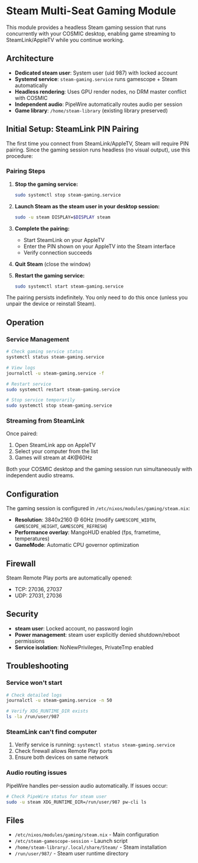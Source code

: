 # Steam Multi-Seat Gaming Module

This module provides a headless Steam gaming session that runs concurrently with your COSMIC desktop, enabling game streaming to SteamLink/AppleTV while you continue working.

## Architecture

- **Dedicated steam user**: System user (uid 987) with locked account
- **Systemd service**: `steam-gaming.service` runs gamescope + Steam automatically
- **Headless rendering**: Uses GPU render nodes, no DRM master conflict with COSMIC
- **Independent audio**: PipeWire automatically routes audio per session
- **Game library**: `/home/steam-library` (existing library preserved)

## Initial Setup: SteamLink PIN Pairing

The first time you connect from SteamLink/AppleTV, Steam will require PIN pairing. Since the gaming session runs headless (no visual output), use this procedure:

### Pairing Steps

1. **Stop the gaming service:**
   ```bash
   sudo systemctl stop steam-gaming.service
   ```

2. **Launch Steam as the steam user in your desktop session:**
   ```bash
   sudo -u steam DISPLAY=$DISPLAY steam
   ```

3. **Complete the pairing:**
   - Start SteamLink on your AppleTV
   - Enter the PIN shown on your AppleTV into the Steam interface
   - Verify connection succeeds

4. **Quit Steam** (close the window)

5. **Restart the gaming service:**
   ```bash
   sudo systemctl start steam-gaming.service
   ```

The pairing persists indefinitely. You only need to do this once (unless you unpair the device or reinstall Steam).

## Operation

### Service Management

```bash
# Check gaming service status
systemctl status steam-gaming.service

# View logs
journalctl -u steam-gaming.service -f

# Restart service
sudo systemctl restart steam-gaming.service

# Stop service temporarily
sudo systemctl stop steam-gaming.service
```

### Streaming from SteamLink

Once paired:
1. Open SteamLink app on AppleTV
2. Select your computer from the list
3. Games will stream at 4K@60Hz

Both your COSMIC desktop and the gaming session run simultaneously with independent audio streams.

## Configuration

The gaming session is configured in `/etc/nixos/modules/gaming/steam.nix`:

- **Resolution**: 3840x2160 @ 60Hz (modify `GAMESCOPE_WIDTH`, `GAMESCOPE_HEIGHT`, `GAMESCOPE_REFRESH`)
- **Performance overlay**: MangoHUD enabled (fps, frametime, temperatures)
- **GameMode**: Automatic CPU governor optimization

## Firewall

Steam Remote Play ports are automatically opened:
- TCP: 27036, 27037
- UDP: 27031, 27036

## Security

- **steam user**: Locked account, no password login
- **Power management**: steam user explicitly denied shutdown/reboot permissions
- **Service isolation**: NoNewPrivileges, PrivateTmp enabled

## Troubleshooting

### Service won't start

```bash
# Check detailed logs
journalctl -u steam-gaming.service -n 50

# Verify XDG_RUNTIME_DIR exists
ls -la /run/user/987
```

### SteamLink can't find computer

1. Verify service is running: `systemctl status steam-gaming.service`
2. Check firewall allows Remote Play ports
3. Ensure both devices on same network

### Audio routing issues

PipeWire handles per-session audio automatically. If issues occur:
```bash
# Check PipeWire status for steam user
sudo -u steam XDG_RUNTIME_DIR=/run/user/987 pw-cli ls
```

## Files

- `/etc/nixos/modules/gaming/steam.nix` - Main configuration
- `/etc/steam-gamescope-session` - Launch script
- `/home/steam-library/.local/share/Steam/` - Steam installation
- `/run/user/987/` - Steam user runtime directory
